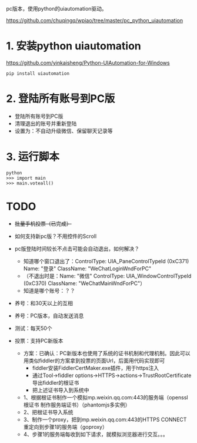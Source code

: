pc版本，使用python的uiautomation驱动。

https://github.com/chuqingq/wpiao/tree/master/pc_python_uiautomation

# 1. 安装python uiautomation

https://github.com/yinkaisheng/Python-UIAutomation-for-Windows

```
pip install uiautomation
```

# 2. 登陆所有账号到PC版

* 登陆所有账号到PC版
* 清理退出的账号并重新登陆
* 设置为：不自动升级微信、保留聊天记录等


# 3. 运行脚本

```
python
>>> import main
>>> main.voteall()
```

# TODO

* ~~批量手机投票（已完成）~~
* 如何支持新pc版？不用控件的Scroll
* pc版登陆时间较长不点击可能会自动退出，如何解决？
	* 知道哪个窗口退出了：ControlType:	UIA_PaneControlTypeId (0xC371) Name:	"登录" ClassName:	"WeChatLoginWndForPC"
	* （不退出时是：Name:	"微信" ControlType:	UIA_WindowControlTypeId (0xC370) ClassName:	"WeChatMainWndForPC"）
	* 知道是哪个账号：？？

* 养号：和30天以上的互相
* 养号：PC版本，自动发送消息
* 测试：每天50个
* 投票：支持PC新版本
	* 方案：已确认：PC新版本也使用了系统的证书机制和代理机制。因此可以用类似fiddler的方案拿到投票的页面Url，后面用代码实现即可
		* fiddler安装FiddlerCertMaker.exe插件，用于https注入
		* 通过Tool->fiddler options->HTTPS->actions->TrustRootCertificate导出fiddler的根证书
		* 把上述证书导入到系统中
	* 1、根据根证书制作一个模拟mp.weixin.qq.com:443的服务端（openssl 根证书 制作服务端证书）（phantomjs多实例）
	* 2、把根证书导入系统
	* 3、制作一个proxy，把到mp.weixin.qq.com:443的HTTPS CONNECT重定向到步骤1的服务端（goproxy）
	* 4、步骤1的服务端每收到如下请求，就模拟浏览器进行交互。。。
